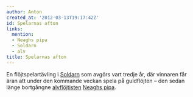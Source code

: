 ```yaml
---
author: Anton
created_at: '2012-03-13T19:17:42Z'
id: Spelarnas afton
links:
  mention:
  - Neaghs pipa
  - Soldarn
  - alv
title: Spelarnas afton
---
```


En flöjtspelartävling i [Soldarn] som avgörs vart tredje år, där vinnaren får äran att under den
kommande veckan spela på guldflöjten – den sedan länge bortgångne [alvflöjtisten][] [Neaghs pipa].

  [Soldarn]: Soldarn
  [alvflöjtisten]: alv
  [Neaghs pipa]: Neaghs_pipa
